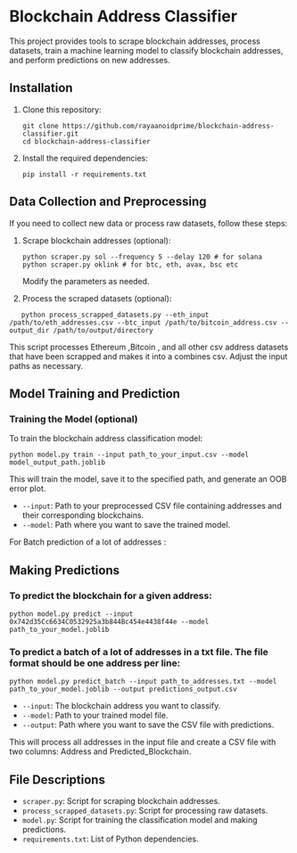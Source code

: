 # Blockchain Address Classifier

This project provides tools to scrape blockchain addresses, process datasets, train a machine learning model to classify blockchain addresses, and perform predictions on new addresses.

## Installation

1. Clone this repository:

   ```
   git clone https://github.com/rayaanoidprime/blockchain-address-classifier.git
   cd blockchain-address-classifier

   ```

2. Install the required dependencies:
   ```
   pip install -r requirements.txt
   ```

## Data Collection and Preprocessing

If you need to collect new data or process raw datasets, follow these steps:

1. Scrape blockchain addresses (optional):

   ```
   python scraper.py sol --frequency 5 --delay 120 # for solana
   python scraper.py oklink # for btc, eth, avax, bsc etc
   ```

   Modify the parameters as needed.

2. Process the scraped datasets (optional):

```
   python process_scrapped_datasets.py --eth_input /path/to/eth_addresses.csv --btc_input /path/to/bitcoin_address.csv --output_dir /path/to/output/directory
```

This script processes Ethereum ,Bitcoin , and all other csv address datasets that have been scrapped and makes it into a combines csv. Adjust the input paths as necessary.

## Model Training and Prediction

### Training the Model (optional)

To train the blockchain address classification model:

```
python model.py train --input path_to_your_input.csv --model model_output_path.joblib
```

This will train the model, save it to the specified path, and generate an OOB error plot.

- `--input`: Path to your preprocessed CSV file containing addresses and their corresponding blockchains.
- `--model`: Path where you want to save the trained model.

For Batch prediction of a lot of addresses :

## Making Predictions

### To predict the blockchain for a given address:

```
python model.py predict --input 0x742d35Cc6634C0532925a3b844Bc454e4438f44e --model path_to_your_model.joblib
```

### To predict a batch of a lot of addresses in a txt file. The file format should be one address per line:

```
python model.py predict_batch --input path_to_addresses.txt --model path_to_your_model.joblib --output predictions_output.csv

```

- `--input`: The blockchain address you want to classify.
- `--model`: Path to your trained model file.
- `--output`: Path where you want to save the CSV file with predictions.

This will process all addresses in the input file and create a CSV file with two columns: Address and Predicted_Blockchain.

## File Descriptions

- `scraper.py`: Script for scraping blockchain addresses.
- `process_scrapped_datasets.py`: Script for processing raw datasets.
- `model.py`: Script for training the classification model and making predictions.
- `requirements.txt`: List of Python dependencies.

